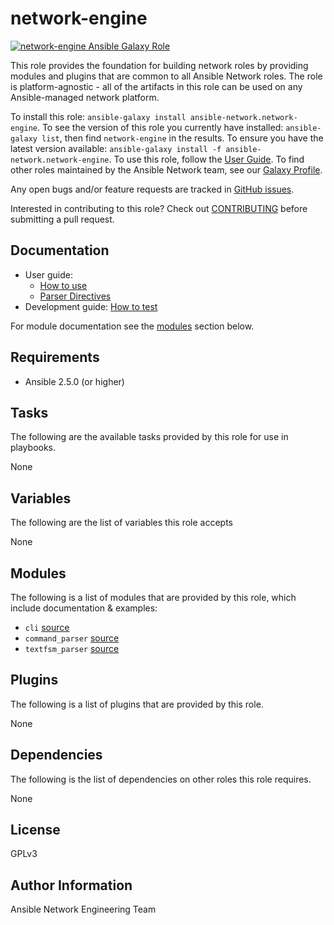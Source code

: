 # network-engine

[![network-engine Ansible Galaxy Role](https://img.shields.io/ansible/role/25206.svg)](https://galaxy.ansible.com/ansible-network/network-engine/)

This role provides the foundation for building network roles by providing
modules and plugins that are common to all Ansible Network roles. The role
is platform-agnostic - all of the artifacts in this role can be used on any
Ansible-managed network platform.

To install this role: `ansible-galaxy install ansible-network.network-engine`.
To see the version of this role you currently have installed: `ansible-galaxy list`, then find `network-engine` in the results. 
To ensure you have the latest version available: `ansible-galaxy install -f ansible-network.network-engine`.
To use this role, follow the [User Guide](https://github.com/ansible-network/network-engine/blob/devel/docs/user_guide/main.md).
To find other roles maintained by the Ansible Network team, see our [Galaxy Profile](https://galaxy.ansible.com/ansible-network/). 

Any open bugs and/or feature requests are tracked in [GitHub issues](https://github.com/ansible-network/network-engine/issues).

Interested in contributing to this role? Check out [CONTRIBUTING](https://github.com/ansible-network/network-engine/blob/devel/CONTRIBUTING.md) before submitting a pull request.

## Documentation

* User guide:
    - [How to use](https://github.com/ansible-network/network-engine/blob/devel/docs/user_guide/main.md)
    - [Parser Directives](https://github.com/ansible-network/network-engine/blob/devel/docs/directives/parser_directives.md)
* Development guide: [How to test](https://github.com/ansible-network/network-engine/blob/devel/docs/tests/test_guide.md)

For module documentation see the [modules](#modules) section below.

## Requirements

* Ansible 2.5.0 (or higher)

## Tasks

The following are the available tasks provided by this role for use in
playbooks.

None

## Variables

The following are the list of variables this role accepts

None

## Modules

The following is a list of modules that are provided by this role, which include documentation & examples:

* `cli` [source](https://github.com/ansible-network/network-engine/blob/devel/action_plugins/cli.py)
* `command_parser` [source](https://github.com/ansible-network/network-engine/blob/devel/library/command_parser.py)
* `textfsm_parser` [source](https://github.com/ansible-network/network-engine/blob/devel/library/textfsm_parser.py)

## Plugins

The following is a list of plugins that are provided by this role.

None

## Dependencies

The following is the list of dependencies on other roles this role requires.

None

## License

GPLv3

## Author Information

Ansible Network Engineering Team
